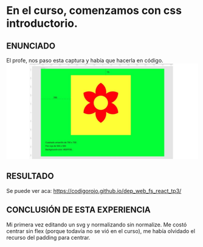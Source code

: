 # En el curso, comenzamos con css introductorio.

## ENUNCIADO

El profe, nos paso esta captura y había que hacerla en código.
![](https://github.com/codigorojo/dep_web_fs_react_tp3/blob/master/docs/images/enunciado.jpg)

## RESULTADO

Se puede ver aca:
https://codigorojo.github.io/dep_web_fs_react_tp3/

## CONCLUSIÓN DE ESTA EXPERIENCIA

Mi primera vez editando un svg y normalizando sin normalize.
Me costó centrar sin flex (porque todavía no se vió en el curso), me había olvidado el recurso del padding para centrar.
